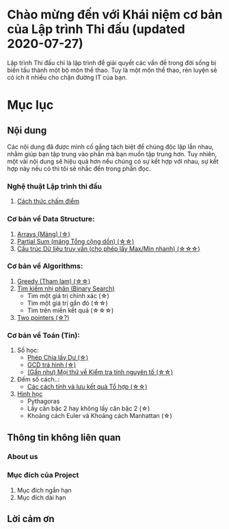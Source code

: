 # Chào mừng đến với Khái niệm cơ bản của Lập trình Thi đấu (updated 2020-07-27)

Lập trình Thi đấu chỉ là lập trình để giải quyết các vấn đề trong đời sống bị biến tấu thành một bộ môn thể thao. Tuy là một môn thể thao, rèn luyện sẽ có ích ít nhiều cho chặn đường IT của bạn.

# Mục lục

## Nội dung
Các nội dung đã được mình cố gắng tách biệt để chúng độc lập lẫn nhau, nhằm giúp bạn tập trung vào phần mà bạn muốn tập trung hơn. Tuy nhiên, một vài nội dung sẽ hiệu quả hơn nếu chúng có sự kết hợp với nhau, sự kết hợp này nếu có thì tôi sẽ nhắc đến trong phần đọc.

### Nghệ thuật Lập trình thi đấu
1. [Cách thức chấm điểm](md_src/prologue/HowCodeSubmissionsAreJudged.md)

### Cơ bản về Data Structure:
1. [Arrays (Mảng) (☆)](md_src/BasicDataStructure/Arrays.md)
2. [Partial Sum (mảng Tổng cộng dồn) (☆☆)](md_src/BasicDataStructure/PartialSum.md)
3. [Cấu trúc Dữ liệu truy vấn (cho phép lấy Max/Min nhanh) (☆☆☆)](md_src/BasicDataStructure/ThoseOfWhichAllowsFastMinMaxSingleElementQuery.md)

### Cơ bản về Algorithms:
1. [Greedy (Tham lam) (☆☆)](md_src/BasicAlgorithm/Greedy.md)
2. [Tìm kiếm nhị phân (Binary Search)](md_src/BasicAlgorithm/BinarySearch.md)
    - Tìm một giá trị chính xác (☆)
    - Tìm một giá trị gần đó    (☆☆)
    - Tìm trên miền kết quả     (☆☆☆)
3. [Two pointers (☆?)](md_src/BasicAlgorithm/TwoPointers)

### Cơ bản về Toán (Tin):
1. Số học:
    - [Phép Chia lấy Dư (☆)](md_src/BasicMath/Modulo.md)
    - [GCD trá hình (☆)](md_src/BasicMath/GCD.md)
    - [(Gần như) Mọi thứ về Kiểm tra tính nguyên tố (☆☆)](md_src/AlmostEverythingAboutPrimes.md)
2. Đếm số cách..:
    - [Các cách tính và lưu kết quả Tổ hợp (☆☆)](md_src/BasicMath/EvaluatingAndStoringCombinatorics.md)
3. [Hình học](md_src/BasicMath/SimpleGeometry.md)
    - Pythagoras
    - Lấy căn bậc 2 hay không lấy căn bậc 2 (☆)
    - Khoảng cách Euler và Khoảng cách Manhattan (☆)

## Thông tin không liên quan
### About us

### Mục đích của Project
  1. Mục đích ngắn hạn
  2. Mục đích dài hạn


## Lời cảm ơn

